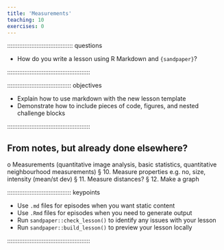 ```yaml
---
title: 'Measurements'
teaching: 10
exercises: 0
---
```


:::::::::::::::::::::::::::::::::::::: questions 

- How do you write a lesson using R Markdown and `{sandpaper}`?

::::::::::::::::::::::::::::::::::::::::::::::::

::::::::::::::::::::::::::::::::::::: objectives

- Explain how to use markdown with the new lesson template
- Demonstrate how to include pieces of code, figures, and nested challenge blocks

::::::::::::::::::::::::::::::::::::::::::::::::


## From notes, but already done elsewhere?

o Measurements (quantitative image analysis, basic statistics, quantitative neighbourhood measurements)
§ 10. Measure properties e.g. no, size, intensity (mean/st dev)
§ 11. Measure distances?
§ 12. Make a graph

::::::::::::::::::::::::::::::::::::: keypoints 

- Use `.md` files for episodes when you want static content
- Use `.Rmd` files for episodes when you need to generate output
- Run `sandpaper::check_lesson()` to identify any issues with your lesson
- Run `sandpaper::build_lesson()` to preview your lesson locally

::::::::::::::::::::::::::::::::::::::::::::::::

